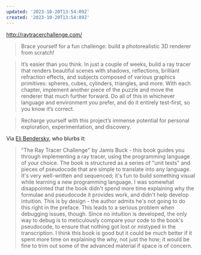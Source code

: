 ```yaml
---
updated: '2023-10-20T13:54:09Z'
created: '2023-10-20T13:54:09Z'
---
```

http://raytracerchallenge.com/

> Brace yourself for a fun challenge: build a photorealistic 3D renderer from scratch!

> It’s easier than you think. In just a couple of weeks, build a ray tracer that renders beautiful scenes with shadows, reflections, brilliant refraction effects, and subjects composed of various graphics primitives: spheres, cubes, cylinders, triangles, and more. With each chapter, implement another piece of the puzzle and move the renderer that much further forward. Do all of this in whichever language and environment you prefer, and do it entirely test-first, so you know it’s correct.

> Recharge yourself with this project’s immense potential for personal exploration, experimentation, and discovery.

Via [Eli Bendersky](https://eli.thegreenplace.net/2021/summary-of-reading-october-december-2021/), who blurbs it:

> "The Ray Tracer Challenge" by Jamis Buck - this book guides you through implementing a ray tracer, using the programming language of your choice. The book is structured as a series of "unit tests" and pieces of pseudocode that are simple to translate into any language. It's very well-written and sequenced; it's fun to build something visual while learning a new programming language. I was somewhat disappointed that the book didn't spend more time explaining why the formulae and pseudocode it provides work, and didn't help develop intuition. This is by design - the author admits he's not going to do this right in the preface. This leads to a serious problem when debugging issues, though. Since no intuition is developed, the only way to debug is to meticulously compare your code to the book's pseudocode, to ensure that nothing got lost or mistyped in the transcription. I think this book is good but it could be much better if it spent more time on explaining the why, not just the how; it would be fine to trim out some of the advanced material if space is of concern.